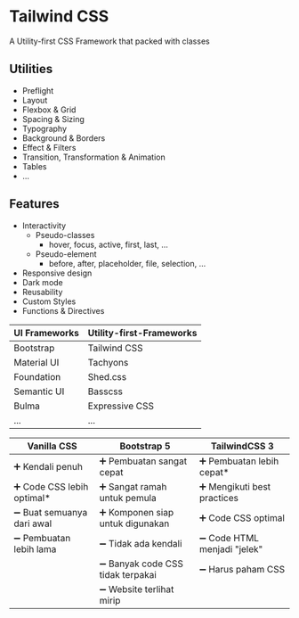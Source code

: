 # Tailwind CSS

A Utility-first CSS Framework that packed with classes

## Utilities

- Preflight
- Layout
- Flexbox & Grid
- Spacing & Sizing
- Typography
- Background & Borders
- Effect & Filters
- Transition, Transformation & Animation
- Tables
- ...

## Features

- Interactivity
  - Pseudo-classes
    - hover, focus, active, first, last, ...
  - Pseudo-element
    - before, after, placeholder, file, selection, ...
- Responsive design
- Dark mode
- Reusability
- Custom Styles
- Functions & Directives

| UI Frameworks | Utility-first-Frameworks |
| ------------- | ------------------------ |
| Bootstrap     | Tailwind CSS             |
| Material UI   | Tachyons                 |
| Foundation    | Shed.css                 |
| Semantic UI   | Basscss                  |
| Bulma         | Expressive CSS           |
| ...           | ...                      |

| Vanilla CSS                 | Bootstrap 5                       | TailwindCSS 3                |
| --------------------------- | --------------------------------- | ---------------------------- |
| ➕ Kendali penuh            | ➕ Pembuatan sangat cepat         | ➕ Pembuatan lebih cepat\*   |
| ➕ Code CSS lebih optimal\* | ➕ Sangat ramah untuk pemula      | ➕ Mengikuti best practices  |
| ➖ Buat semuanya dari awal  | ➕ Komponen siap untuk digunakan  | ➕ Code CSS optimal          |
| ➖ Pembuatan lebih lama     | ➖ Tidak ada kendali              | ➖ Code HTML menjadi "jelek" |
|                             | ➖ Banyak code CSS tidak terpakai | ➖ Harus paham CSS           |
|                             | ➖ Website terlihat mirip         |                              |
